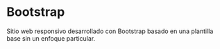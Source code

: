 # Bootstrap
Sitio web responsivo desarrollado con Bootstrap basado en una plantilla base sin un enfoque particular.
